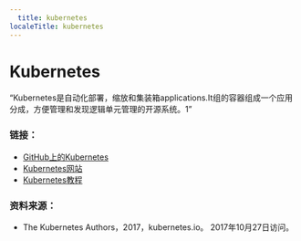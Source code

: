 ```yaml
---
  title: kubernetes
localeTitle: kubernetes
---
```

# Kubernetes

“Kubernetes是自动化部署，缩放和集装箱applications.It组的容器组成一个应用分成，方便管理和发现逻辑单元管理的开源系统。1”

### 链接：

*   [GitHub上的Kubernetes](https://github.com/kubernetes/kubernetes)
*   [Kubernetes网站](https://kubernetes.io)
*   [Kubernetes教程](https://kubernetes.io/docs/tutorials/kubernetes-basics/)

### 资料来源：

*   The Kubernetes Authors，2017，kubernetes.io。 2017年10月27日访问。